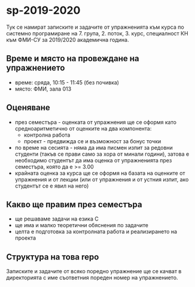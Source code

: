 # sp-2019-2020
Тук се намират записките и задачите от упражненията към курса по системно програмиране на 7. група, 2. поток, 3. курс, специалност КН към ФМИ-СУ за 2019/2020 академична година.

## Време и място на провеждане на упражнението
* време: сряда, 10:15 - 11:45 (без почивка)
* място: ФМИ, зала 013

## Оценяване
* през семестъра - оценката от упражнения ще се оформя като средноаритметично от оценките на два компонента:
  * контролна работа
  * проект - предвижда се и възможност за бонус точки
* по време на сесията - няма да има писмен изпит за редовни студенти (такъв се прави само за хора от минали години), затова е необходимо студентът да има оценка от упражненията през семестъра, която да е >= 3.00
* крайната оценка за курса ще се оформя на базата на оценките от упражнения и от лекции (или от упражнения и от устния изпит, ако студентът се е явил на него)

## Какво ще правим през семестъра
* ще решаваме задачи на езика C
* ще има и малко теоретични обяснения по задачите
* целта е подготовка за контролната работа и реализирането на проекта

## Структура на това repo
Записките и задачите от всяко поредно упражнение ще се качват в директорията с име съответния пореден номер на упражнението.
